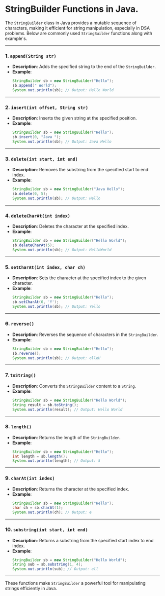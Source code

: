
# StringBuilder Functions in Java.

The `StringBuilder` class in Java provides a mutable sequence of characters, making it efficient for string manipulation, especially in DSA problems. Below are commonly used `StringBuilder` functions along with example's.

---

### 1. `append(String str)`
- **Description**: Adds the specified string to the end of the `StringBuilder`.
- **Example**:
  ```java
  StringBuilder sb = new StringBuilder("Hello");
  sb.append(" World");
  System.out.println(sb); // Output: Hello World
  ```

---

### 2. `insert(int offset, String str)`
- **Description**: Inserts the given string at the specified position.
- **Example**:
  ```java
  StringBuilder sb = new StringBuilder("Hello");
  sb.insert(0, "Java ");
  System.out.println(sb); // Output: Java Hello
  ```

---

### 3. `delete(int start, int end)`
- **Description**: Removes the substring from the specified start to end index.
- **Example**:
  ```java
  StringBuilder sb = new StringBuilder("Java Hello");
  sb.delete(0, 5);
  System.out.println(sb); // Output: Hello
  ```

---

### 4. `deleteCharAt(int index)`
- **Description**: Deletes the character at the specified index.
- **Example**:
  ```java
  StringBuilder sb = new StringBuilder("Hello World");
  sb.deleteCharAt(5);
  System.out.println(sb); // Output: HelloWorld
  ```

---

### 5. `setCharAt(int index, char ch)`
- **Description**: Sets the character at the specified index to the given character.
- **Example**:
  ```java
  StringBuilder sb = new StringBuilder("Hello");
  sb.setCharAt(0, 'Y');
  System.out.println(sb); // Output: Yello
  ```

---

### 6. `reverse()`
- **Description**: Reverses the sequence of characters in the `StringBuilder`.
- **Example**:
  ```java
  StringBuilder sb = new StringBuilder("Hello");
  sb.reverse();
  System.out.println(sb); // Output: olleH
  ```

---

### 7. `toString()`
- **Description**: Converts the `StringBuilder` content to a `String`.
- **Example**:
  ```java
  StringBuilder sb = new StringBuilder("Hello World");
  String result = sb.toString();
  System.out.println(result); // Output: Hello World
  ```

---

### 8. `length()`
- **Description**: Returns the length of the `StringBuilder`.
- **Example**:
  ```java
  StringBuilder sb = new StringBuilder("Hello");
  int length = sb.length();
  System.out.println(length); // Output: 5
  ```

---

### 9. `charAt(int index)`
- **Description**: Returns the character at the specified index.
- **Example**:
  ```java
  StringBuilder sb = new StringBuilder("Hello");
  char ch = sb.charAt(1);
  System.out.println(ch); // Output: e
  ```

---

### 10. `substring(int start, int end)`
- **Description**: Returns a substring from the specified start index to end index.
- **Example**:
  ```java
  StringBuilder sb = new StringBuilder("Hello World");
  String sub = sb.substring(1, 4);
  System.out.println(sub); // Output: ell
  ```

---

These functions make `StringBuilder` a powerful tool for manipulating strings efficiently in Java.
